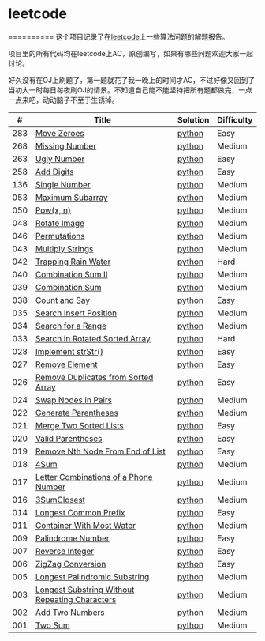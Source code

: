 # leetcode
==========
这个项目记录了在[leetcode](https://oj.leetcode.com)上一些算法问题的解题报告。

项目里的所有代码均在leetcode上AC，原创编写，如果有哪些问题欢迎大家一起讨论。

好久没有在OJ上刷题了，第一题就花了我一晚上的时间才AC，不过好像又回到了当初大一时每日每夜刷OJ的情景。不知道自己能不能坚持把所有题都做完，一点一点来吧，动动脑子不至于生锈掉。

| # | Title | Solution | Difficulty |
|---| ----- | -------- | ---------- |
|283|[Move Zeroes](https://leetcode.com/problems/move-zeroes/)|[python](./algorithms/MoveZeroes/MoveZeroes.md)|Easy|
|268|[Missing Number](https://leetcode.com/problems/missing-number/)|[python](./algorithms/MissingNumber/MissingNumber.md)|Medium|
|263|[Ugly Number](https://leetcode.com/problems/ugly-number/)|[python](./algorithms/UglyNumber/UglyNumber.md)|Easy|
|258|[Add Digits](https://leetcode.com/problems/add-digits/)|[python](./algorithms/AddDigits/AddDigits.md)|Easy|
|136|[Single Number](https://leetcode.com/problems/single-number/)|[python](./algorithms/SingleNumber/SingleNumber.md)|Medium|
|053|[Maximum Subarray](https://leetcode.com/problems/maximum-subarray/)|[python](./algorithms/MaximumSubarray/MaximumSubarray.md)|Medium|
|050|[Pow(x, n)](https://leetcode.com/problems/powx-n/)|[python](./algorithms/Powxn/Powxn.md)|Medium|
|048|[Rotate Image](https://leetcode.com/problems/rotate-image/)|[python](./algorithms/RotateImage/RotateImage.md)|Medium|
|046|[Permutations](https://leetcode.com/problems/permutations/)|[python](./algorithms/Permutations/Permutations.md)|Medium|
|043|[Multiply Strings](https://leetcode.com/problems/multiply-strings/)|[python](./algorithms/MultiplyStrings/MultiplyStrings.md)|Medium|
|042|[Trapping Rain Water](https://leetcode.com/problems/trapping-rain-water/)|[python](./algorithms/TrappingRainWater/TrappingRainWater.md)|Hard|
|040|[Combination Sum II](https://leetcode.com/problems/combination-sum-ii/)|[python](./algorithms/CombinationSumII/CombinationSumII.md)|Medium|
|039|[Combination Sum](https://leetcode.com/problems/combination-sum/)|[python](./algorithms/CombinationSum/CombinationSum.md)|Medium|
|038|[Count and Say](https://leetcode.com/problems/count-and-say/)|[python](./algorithms/CountandSay/CountandSay.md)|Easy|
|035|[Search Insert Position](https://leetcode.com/problems/search-insert-position/)|[python](./algorithms/SearchInsertPosition/SearchInsertPosition.md)|Medium|
|034|[Search for a Range](https://leetcode.com/problems/search-for-a-range/)|[python](./algorithms/SearchforaRange/SearchforaRange.md)|Medium|
|033|[Search in Rotated Sorted Array](https://leetcode.com/problems/search-in-rotated-sorted-array/)|[python](./algorithms/SearchinRotatedSortedArray/SearchinRotatedSortedArray.md)|Hard|
|028|[Implement strStr()](https://leetcode.com/problems/implement-strstr/)|[python](./algorithms/ImplementStr/ImplementStr.md)|Easy|
|027|[Remove Element](https://leetcode.com/problems/remove-element/)|[python](./algorithms/RemoveElement/RemoveElement.md)|Easy|
|026|[Remove Duplicates from Sorted Array](https://leetcode.com/problems/remove-duplicates-from-sorted-array/)|[python](./algorithms/RemoveDuplicatesfromSortedArray/RemoveDuplicatesfromSortedArray.md)|Easy|
|024|[Swap Nodes in Pairs](https://leetcode.com/problems/swap-nodes-in-pairs/)|[python](./algorithms/SwapNodesinPairs/SwapNodesinPairs.md)|Medium|
|022|[Generate Parentheses](https://leetcode.com/problems/generate-parentheses/)|[python](./algorithms/GenerateParentheses/GenerateParentheses.md)|Medium|
|021|[Merge Two Sorted Lists](https://leetcode.com/problems/merge-two-sorted-lists/)|[python](./algorithms/MergeTwoSortedLists/MergeTwoSortedLists.md)|Easy|
|020|[Valid Parentheses](https://leetcode.com/problems/valid-parentheses/)|[python](./algorithms/ValidParentheses/ValidParentheses.md)|Easy|
|019|[Remove Nth Node From End of List](https://leetcode.com/problems/remove-nth-node-from-end-of-list/)|[python](./algorithms/RemoveNthNodeFromEndofList/RemoveNthNodeFromEndofList.md)|Easy|
|018|[4Sum](https://leetcode.com/problems/4Sum/)|[python](./algorithms/4Sum/4Sum.md)|Medium|
|017|[Letter Combinations of a Phone Number](https://leetcode.com/problems/letter-combinations-of-a-phone-number/)|[python](./algorithms/LetterCombinationsofaPhoneNumber/LetterCombinationsofaPhoneNumber.md)|Medium|
|016|[3SumClosest](https://leetcode.com/problems/3sum-closest/)|[python](./algorithms/3SumClosest/3SumClosest.md)|Medium|
|014|[Longest Common Prefix](https://leetcode.com/problems/longest-common-prefix/)|[python](./algorithms/LongestCommonPrefix/LongestCommonPrefix.md)|Easy|
|011|[Container With Most Water](https://leetcode.com/problems/container-with-most-water/)|[python](./algorithms/ContainerWithMostWater/ContainerWithMostWater.md)|Medium|
|009|[Palindrome Number](https://leetcode.com/problems/palindrome-number/)|[python](./algorithms/PalindromeNumber/PalindromeNumber.md)|Easy|
|007|[Reverse Integer](https://leetcode.com/problems/reverse-integer/)|[python](./algorithms/ReverseInteger/ReverseInteger.md)|Easy|
|006|[ZigZag Conversion](https://leetcode.com/problems/zigzag-conversion/)|[python](./algorithms/ZigZagConversion/ZigZagConversion.md)|Easy|
|005|[Longest Palindromic Substring](https://leetcode.com/problems/longest-palindromic-substring/)|[python](./algorithms/LongestPalindromicSubstring/LongestPalindromicSubstring.md)|Medium|
|003|[Longest Substring Without Repeating Characters](https://leetcode.com/problems/longest-substring-without-repeating-characters/)|[python](./algorithms/LongestSubstringWithoutRepeatingCharacters/LongestSubstringWithoutRepeatingCharacters.md)|Medium|
|002|[Add Two Numbers](https://leetcode.com/problems/add-two-numbers/)|[python](./algorithms/AddTwoNumbers/AddTwoNumbers.md)|Medium|
|001|[Two Sum](https://oj.leetcode.com/problems/two-sum/)|[python](./algorithms/TwoSum/TwoSum.md)|Medium|
